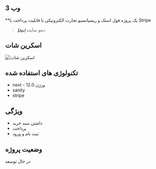 ## وب 3
**یک پروژه فول استک و ریسپانسیو تجارت الکترونیکی با قابلیت پرداخت با Stripe 


> دمو سایت [_اینجا_](https://smart-contract-web3.netlify.app/).

## اسکرین شات

![اسکرین شات](https://i.ibb.co/DVF4tNW/image.png)



## تکنولوژی های استفاده شده

- next - ورژن 12.0
- sanity
- stripe

## ویژگی 

- داشتن سبد خرید
- پرداخت 
- ثبت نام و ورود




## وضعیت پروژه
در حال توسعه
